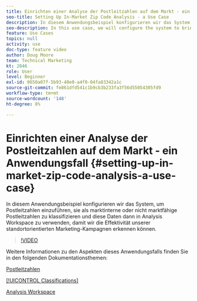 ```yaml
---
title: Einrichten einer Analyse der Postleitzahlen auf dem Markt - ein Anwendungsfall
seo-title: Setting Up In-Market Zip Code Analysis - a Use Case
description: In diesem Anwendungsbeispiel konfigurieren wir das System, um Postleitzahlen einzuführen, sie als marktinterne oder nicht marktfähige Postleitzahlen zu klassifizieren und diese Daten dann in Analysis Workspace zu verwenden, damit wir die Effektivität unserer standortorientierten Marketing-Kampagnen erkennen können.
seo-description: In this use case, we will configure the system to bring in zip codes, classify them as in-market or out-of-market, and then use this data in Analysis Workspace so that we can see the effectiveness of our geo-targeted marketing campaigns.
feature: Use Cases
topics: null
activity: use
doc-type: feature video
author: Doug Moore
team: Technical Marketing
kt: 2846
role: User
level: Beginner
exl-id: 0650a07f-5b93-40e0-a4f0-04fa83342a1c
source-git-commit: fe861dfd541c1b9cb3b233fa3f56d55054305fd9
workflow-type: tm+mt
source-wordcount: '148'
ht-degree: 8%

---
```


# Einrichten einer Analyse der Postleitzahlen auf dem Markt - ein Anwendungsfall {#setting-up-in-market-zip-code-analysis-a-use-case}

In diesem Anwendungsbeispiel konfigurieren wir das System, um Postleitzahlen einzuführen, sie als marktinterne oder nicht marktfähige Postleitzahlen zu klassifizieren und diese Daten dann in Analysis Workspace zu verwenden, damit wir die Effektivität unserer standortorientierten Marketing-Kampagnen erkennen können.

>[!VIDEO](https://video.tv.adobe.com/v/27052/?quality=12)

Weitere Informationen zu den Aspekten dieses Anwendungsfalls finden Sie in den folgenden Dokumentationsthemen:

[Postleitzahlen](https://experienceleague.adobe.com/docs/analytics/components/dimensions/zip-code.html?lang=en)

[[!UICONTROL Classifications]](https://experienceleague.adobe.com/docs/analytics/components/classifications/c-classifications.html?lang=en)

[Analysis Workspace](https://experienceleague.adobe.com/docs/analytics/analyze/analysis-workspace/home.html?lang=de)
